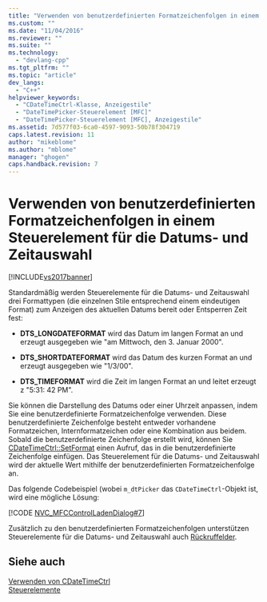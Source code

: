```yaml
---
title: "Verwenden von benutzerdefinierten Formatzeichenfolgen in einem Steuerelement f&#252;r die Datums- und Zeitauswahl | Microsoft Docs"
ms.custom: ""
ms.date: "11/04/2016"
ms.reviewer: ""
ms.suite: ""
ms.technology: 
  - "devlang-cpp"
ms.tgt_pltfrm: ""
ms.topic: "article"
dev_langs: 
  - "C++"
helpviewer_keywords: 
  - "CDateTimeCtrl-Klasse, Anzeigestile"
  - "DateTimePicker-Steuerelement [MFC]"
  - "DateTimePicker-Steuerelement [MFC], Anzeigestile"
ms.assetid: 7d577f03-6ca0-4597-9093-50b78f304719
caps.latest.revision: 11
author: "mikeblome"
ms.author: "mblome"
manager: "ghogen"
caps.handback.revision: 7
---
```

# Verwenden von benutzerdefinierten Formatzeichenfolgen in einem Steuerelement f&#252;r die Datums- und Zeitauswahl
[!INCLUDE[vs2017banner](../assembler/inline/includes/vs2017banner.md)]

Standardmäßig werden Steuerelemente für die Datums\- und Zeitauswahl drei Formattypen \(die einzelnen Stile entsprechend einem eindeutigen Format\) zum Anzeigen des aktuellen Datums bereit oder Entsperren Zeit fest:  
  
-   **DTS\_LONGDATEFORMAT** wird das Datum im langen Format an und erzeugt ausgegeben wie "am Mittwoch, den 3. Januar 2000".  
  
-   **DTS\_SHORTDATEFORMAT** wird das Datum des kurzen Format an und erzeugt ausgegeben wie "1\/3\/00".  
  
-   **DTS\_TIMEFORMAT** wird die Zeit im langen Format an und leitet erzeugt z "5:31: 42 PM".  
  
 Sie können die Darstellung des Datums oder einer Uhrzeit anpassen, indem Sie eine benutzerdefinierte Formatzeichenfolge verwenden.  Diese benutzerdefinierte Zeichenfolge besteht entweder vorhandene Formatzeichen, Internformatzeichen oder eine Kombination aus beidem.  Sobald die benutzerdefinierte Zeichenfolge erstellt wird, können Sie [CDateTimeCtrl::SetFormat](../Topic/CDateTimeCtrl::SetFormat.md) einen Aufruf, das in die benutzerdefinierte Zeichenfolge einfügen.  Das Steuerelement für die Datums\- und Zeitauswahl wird der aktuelle Wert mithilfe der benutzerdefinierten Formatzeichenfolge an.  
  
 Das folgende Codebeispiel \(wobei `m_dtPicker` das `CDateTimeCtrl`\-Objekt ist, wird eine mögliche Lösung:  
  
 [!CODE [NVC_MFCControlLadenDialog#7](../CodeSnippet/VS_Snippets_Cpp/NVC_MFCControlLadenDialog#7)]  
  
 Zusätzlich zu den benutzerdefinierten Formatzeichenfolgen unterstützen Steuerelemente für die Datums\- und Zeitauswahl auch [Rückruffelder](../mfc/using-callback-fields-in-a-date-and-time-picker-control.md).  
  
## Siehe auch  
 [Verwenden von CDateTimeCtrl](../mfc/using-cdatetimectrl.md)   
 [Steuerelemente](../mfc/controls-mfc.md)